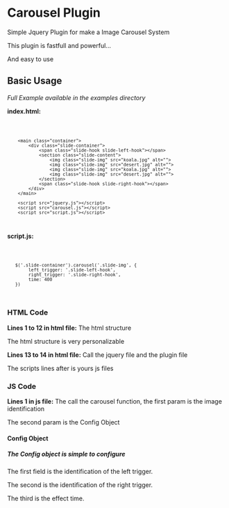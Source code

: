 <h1>Carousel Plugin</h1>

<p>Simple Jquery Plugin for make a Image Carousel System</p>
<p>This plugin is fastfull and powerful...</p>
<p>And easy to use</p>

<h2>Basic Usage</h2>

<i>Full Example available in the examples directory</i>

<b>index.html:</b>

<code>
    
        <main class="container">
            <div class="slide-container">
                <span class="slide-hook slide-left-hook"></span>
                <section class="slide-content">
                    <img class="slide-img" src="koala.jpg" alt="">
                    <img class="slide-img" src="desert.jpg" alt="">
                    <img class="slide-img" src="koala.jpg" alt="">
                    <img class="slide-img" src="desert.jpg" alt="">
                </section>
                <span class="slide-hook slide-right-hook"></span>
            </div>
        </main>
        
        <script src="jquery.js"></script>
        <script src="carousel.js"></script>
        <script src="script.js"></script>
</code>

<b>script.js:</b>

<code>

       $('.slide-container').carousel('.slide-img', {
            left_trigger: '.slide-left-hook',
            right_trigger: '.slide-right-hook',
            time: 400
       })
   
</code>

<h3>HTML Code</h3>

<b>Lines 1 to 12 in html file:</b> The html structure
<p>The html structure is very personalizable</p>

<b>Lines 13 to 14 in html file:</b> Call the jquery file and the plugin file
<p>The scripts lines after is yours js files</p>

<h3>JS Code</h3>

<b>Lines 1 in js file:</b> The call the carousel function, the first param is the image identification
<p>The second param is the Config Object</p>

<h4>Config Object</h4>
<h5>The Config object is simple to configure</h5>
<p>The first field is the identification of the left trigger.</p>
<p>The second is the identification of the right trigger.</p>
<p>The third is the effect time.</p>

